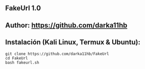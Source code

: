 
## FakeUrl 1.0 

## Author: https://github.com/darka11hb


## Instalación (Kali Linux, Termux & Ubuntu):

```
git clone https://github.com/darka11hb/FakeUrl
cd FakeUrl
bash fakeurl.sh
```
